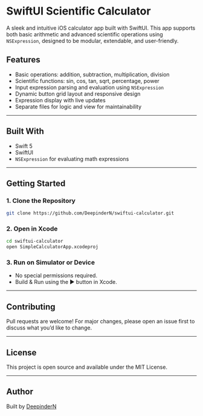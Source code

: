 # SwiftUI Scientific Calculator

A sleek and intuitive iOS calculator app built with SwiftUI. This app supports both basic arithmetic and advanced scientific operations using `NSExpression`, designed to be modular, extendable, and user-friendly.

## Features

* Basic operations: addition, subtraction, multiplication, division
* Scientific functions: sin, cos, tan, sqrt, percentage, power
* Input expression parsing and evaluation using `NSExpression`
* Dynamic button grid layout and responsive design
* Expression display with live updates
* Separate files for logic and view for maintainability

---

## Built With

* Swift 5
* SwiftUI
* `NSExpression` for evaluating math expressions

---

## Getting Started

### 1. Clone the Repository

```bash
git clone https://github.com/DeepinderN/swiftui-calculator.git
```

### 2. Open in Xcode

```bash
cd swiftui-calculator
open SimpleCalculatorApp.xcodeproj
```

### 3. Run on Simulator or Device

* No special permissions required.
* Build & Run using the ▶️ button in Xcode.

---

## Contributing

Pull requests are welcome! For major changes, please open an issue first to discuss what you’d like to change.

---

## License

This project is open source and available under the MIT License.

---

## Author

Built by [DeepinderN](https://github.com/DeepinderN)
